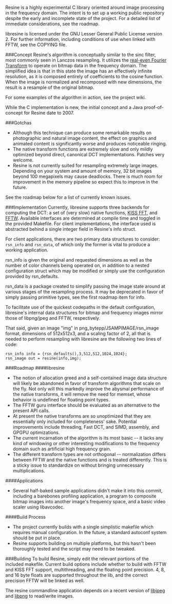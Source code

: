 Resine is a highly experimental C library oriented around image processing in the frequency domain. The intent is to set up a working public repository despite the early and incomplete state of the project. For a detailed list of immediate considerations, see the roadmap.

libresine is licensed under the GNU Lesser General Public License version 2. For further information, including conditions of use when linked with FFTW, see the COPYING file.

###Concept
Resine's algorithm is conceptually similar to the sinc filter, most commonly seen in Lanczos resampling. It utilizes the [real-even Fourier Transform](http://en.wikipedia.org/wiki/Discrete_cosine_transform) to operate on bitmap data in the frequency domain. The simplified idea is that in this state the image has an effectively infinite resolution, as it is composed entirely of coefficients to the cosine function. When the image is normalized and recomposed with new dimensions, the result is a resample of the original bitmap.

For some examples of the algorithm in action, see the project wiki.

While the C implementation is new, the initial concept and a Java proof-of-concept for Resine date to 2007.

###Gotchas
* Although this technique can produce some remarkable results on photographic and natural image content, the effect on graphics and animated content is significantly worse and produces noticeable ringing.
* The native transform functions are extremely slow and only mildly optimized beyond direct, canonical DCT implementations. Patches very welcome.
* Resine is not currently suited for resampling extremely large images. Depending on your system and amount of memory, 32 bit images beyond 100 megapixels may cause deadlocks. There is much room for improvement in the memory pipeline so expect this to improve in the future.

See the roadmap below for a list of currently known issues.

###Implementation
Currently, libresine supports three backends for computing the DCT: a set of (very slow) native functions, [KISS FFT](http://kissfft.sourceforge.net/), and [FFTW](http://www.fftw.org/). Available interfaces are determined at compile time and toggled in the provided Makefile. For client implementations, the interface used is abstracted behind a single integer field in Resine's info struct.

For client applications, there are two primary data structures to consider: `rsn_info` and `rsn_data`, of which only the former is vital to produce a working application.

rsn_info is given the original and requested dimensions as well as the number of color channels being operated on, in addition to a nested configuration struct which may be modified or simply use the configuration provided by rsn_defaults.

rsn_data is a package created to simplify passing the image state around at various stages of the resampling process. It may be deprecated in favor of simply passing primitive types, see the first roadmap item for info.

To facilitate use of the quickest codepaths in the default configuration, libresine's internal data structures for bitmap and frequency images mirror those of libpng/jpeg and FFTW, respectively.

That said, given an image "img" in png_bytepp/JSAMPIMAGE/rsn_image format, dimensions of 512x512x3, and a scaling factor of 2, all that is needed to perform resampling with libresine are the following two lines of code:

    rsn_info info = {rsn_defaults(),3,512,512,1024,1024};
    rsn_image out = resine(info,img);

###Roadmap
####libresine
* The notion of allocation greed and a self-contained image data structure will likely be abandoned in favor of transform algorithms that scale on the fly. Not only will this markedly improve the abysmal performance of the native transforms, it will remove the need for memset, whose behavior is undefined for floating point types.
* The FFTW guru interface should be evaluated as an alternative to the present API calls.
* At present the native transforms are so unoptimized that they are essentially only included for completeness' sake. Potential improvements include threading, Fast DCT, and SIMD, assembly, and GPGPU optimizations.
* The current incarnation of the algorithm is its most basic -- it lacks any kind of windowing or other interesting modifications to the frequency domain such as artificial high frequency grain.
* The different transform types are not orthogonal -- normalization differs between FFTW and the native functions and is treated differently. This is a sticky issue to standardize on without bringing unnecessary multiplications.

####Applications
* Several half-baked sample applications didn't make it into this commit, including a barebones profiling application, a program to composite bitmap images into another image's frequency space, and a basic video scaler using libavcodec.

####Build Process
* The project currently builds with a single simplistic makefile which requires manual configuration. In the future, a standard autoconf system should be put in place.
* Resine supports building on multiple platforms, but this hasn't been thoroughly tested and the script may need to be tweaked.

###Building
To build Resine, simply edit the relevant portions of the included makefile. Current build options include whether to build with FFTW and KISS FFT support, multithreading, and the floating point precision. 4, 8, and 16 byte floats are supported throughout the lib, and the correct precision FFTW will be linked as well.

The resine commandline application depends on a recent version of [libjpeg](http://www.ijg.org/) and [libpng](http://www.libpng.org/) to read/write images.